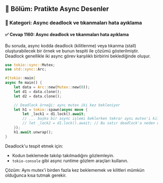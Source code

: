 ## 📘 Bölüm: Pratikte Async Desenler
### 🔹 Kategori: Async deadlock ve tıkanmaları hata ayıklama
#### ✅ Cevap 1160: Async deadlock ve tıkanmaları hata ayıklama

Bu soruda, async kodda deadlock (kilitlenme) veya tıkanma (stall) oluşturabilecek bir örnek ve bunun tespiti ile çözümü gösterilmiştir. Deadlock genellikle iki async görev karşılıklı birbirini beklediğinde oluşur.

```rust
use tokio::sync::Mutex;
use std::sync::Arc;

#[tokio::main]
async fn main() {
    let data = Arc::new(Mutex::new(0));
    let d1 = data.clone();
    let d2 = data.clone();

    // Deadlock örneği: aynı mutex iki kez bekleniyor
    let h1 = tokio::spawn(async move {
        let _lock1 = d1.lock().await;
        // ... başka bir async işlemi beklerken tekrar aynı mutex'i kilitlemek deadlock'a yol açar
        // let _lock2 = d1.lock().await; // Bu satır deadlock'a neden olur
    });
    h1.await.unwrap();
}
```

Deadlock'u tespit etmek için:
- Kodun beklemede takılıp takılmadığını gözlemleyin.
- `tokio-console` gibi async runtime gözlem araçları kullanın.

Çözüm: Aynı mutex'i birden fazla kez beklememek ve kilitleri mümkün olduğunca kısa tutmak gerekir.
